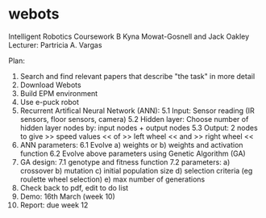 # webots
Intelligent Robotics Coursework B
Kyna Mowat-Gosnell and Jack Oakley
Lecturer: Partricia A. Vargas

Plan:
1. Search and find relevant papers that describe "the task" in more detail
2. Download Webots
3. Build EPM environment
4. Use e-puck robot
5. Recurrent Artifical Neural Network (ANN):
5.1 Input: Sensor reading (IR sensors, floor sensors, camera)
5.2 Hidden layer: Choose number of hidden layer nodes by: input nodes + output nodes
5.3 Output: 2 nodes to give >> speed values << of >> left wheel << and >> right wheel <<
6. ANN parameters: 
6.1 Evolve a) weights or b) weights and activation function
6.2 Evolve above parameters using Genetic Algorithm (GA)
7. GA design:
7.1 genotype and fitness function
7.2 parameters: a) crossover b) mutation c) initial population size d) selection criteria (eg roulette wheel selection) e) max number of generations
8. Check back to pdf, edit to do list
9. Demo: 16th March (week 10)
9. Report: due week 12
